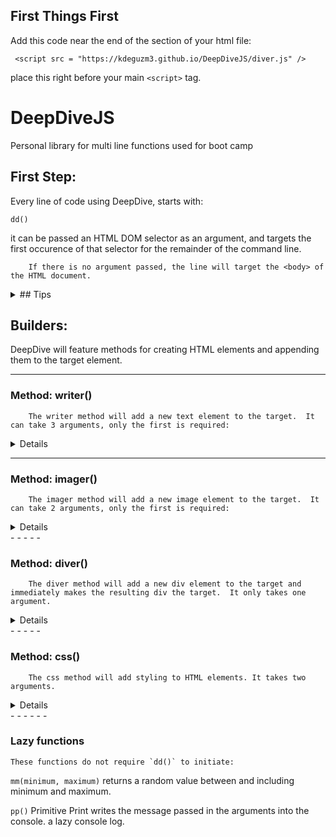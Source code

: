 ## First Things First

Add this code near the end of the <body> section of your html file:
  
``` <script src = "https://kdeguzm3.github.io/DeepDiveJS/diver.js" />```

place this right before your main `<script>` tag.

# DeepDiveJS
Personal library for multi line functions used for boot camp

## First Step: 

Every line of code using DeepDive, starts with:

```dd()```

it can be passed an HTML DOM selector as an argument, and targets the first occurence of that selector for the remainder of the command line.

        If there is no argument passed, the line will target the <body> of the HTML document.

<details>

<summary>## Tips</summary>

        after the dd() call, DeepDiveJS's methods can be chained in the same line:

``` dd().writer().imager().diver(); ```

        but this can look messy, specially with multiple arguments.

        Recommendation is to place the next method in a new line:

```
dd()
    .writer("This is a message", "h1", "#id .class .anotherClass)
    .diver("#id")
    .imager("imageSourceURL", "#id");
```
</details>

## Builders:

DeepDive will feature methods for creating HTML elements and appending them to the target element.

- - - - 

### Method: writer()

        The writer method will add a new text element to the target.  It can take 3 arguments, only the first is required:

<details>

* Text Content: The first argument passed into writer() will be the text content of the resulting new element

* Element Type: The second argument dictates the type of text element to be created (h1 h2 h3 p etc). If no second argument is passed, a "p" element is created.

* DOM selectors: The third argument will be a list of selectors to be assigned to the new element, separated by whitespace.

example:

```dd().writer("Text string goes here", "h1", "#id, .class1 .class2 .class3");```
</details>

- - - - 

### Method: imager()

        The imager method will add a new image element to the target.  It can take 2 arguments, only the first is required:
<details>

* Image source: The url or relative path of the image file.

* DOM selectors: The third argument will be a list of selectors to be assigned to the new element, separated by whitespace.

example:

```dd().imager("http://image source", "#id .class .anotherClass");```
</details>
- - - - - 

### Method: diver()

        The diver method will add a new div element to the target and immediately makes the resulting div the target.  It only takes one argument.
<details>

* DOM selectors: The third argument will be a list of selectors to be assigned to the new element, separated by whitespace.

example:

```dd().diver("#id .class .newClass);```
</details>
- - - - - 

### Method: css()

        The css method will add styling to HTML elements. It takes two arguments.
<details>

* CSS styling: This string should contain the same key value pairs as they are written in CSS syntax

* CSS Selector: You can type selectors as they would appear in CSS syntax.  If no syntax is declared, it will target the most recent element ID declared in the chain.  If no element ID was declared in the current chain, the target is the `<body>` element

example:

```dd().css("color: red; position: relative;", ".class, #id, div id");```
</details>
- - - - - -

### Lazy functions

    These functions do not require `dd()` to initiate:

 `mm(minimum, maximum)` returns a random value between and including minimum and maximum.

 `pp()` Primitive Print writes the message passed in the arguments into the console.  a lazy console log.

